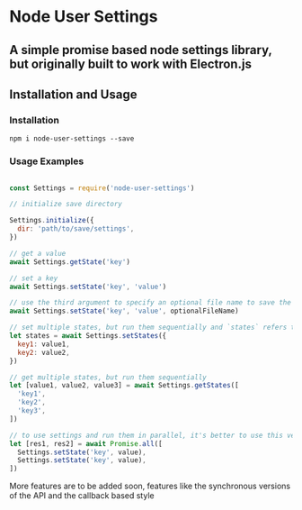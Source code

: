 # Node User Settings

## A simple promise based node settings library, but originally built to work with Electron.js

## Installation and Usage

### Installation

```
npm i node-user-settings --save

```

### Usage Examples

```javascript

const Settings = require('node-user-settings')

// initialize save directory

Settings.initialize({
  dir: 'path/to/save/settings',
})

// get a value
await Settings.getState('key')

// set a key
await Settings.setState('key', 'value')

// use the third argument to specify an optional file name to save the settings
await Settings.setState('key', 'value', optionalFileName)

// set multiple states, but run them sequentially and `states` refers to the number of states saved
let states = await Settings.setStates({
  key1: value1,
  key2: value2,
})

// get multiple states, but run them sequentially
let [value1, value2, value3] = await Settings.getStates([
  'key1',
  'key2',
  'key3',
])

// to use settings and run them in parallel, it's better to use this version
let [res1, res2] = await Promise.all([
  Settings.setState('key', value),
  Settings.setState('key', value),
])

```

More features are to be added soon, features like the synchronous versions of the API and the callback based style
